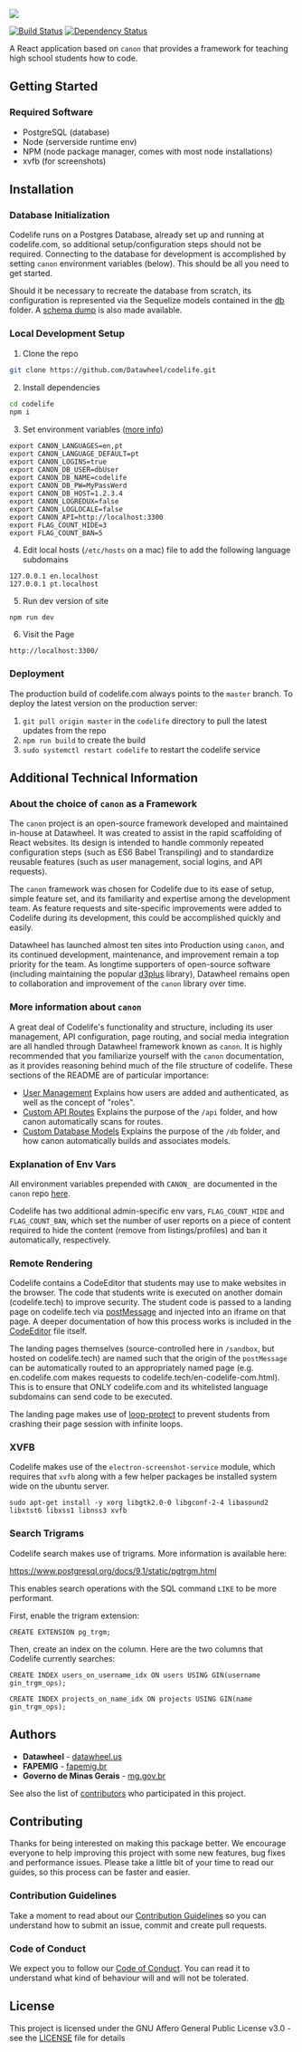 ![](https://github.com/datawheel/codelife/raw/master/static/logo/logo-dark.png)

[![Build Status](https://travis-ci.org/Datawheel/codelife.svg?branch=master)](https://travis-ci.org/Datawheel/codelife) [![Dependency Status](https://david-dm.org/datawheel/codelife.svg)](https://david-dm.org/datawheel/codelife)

A React application based on `canon` that provides a framework for teaching high school students how to code.

## Getting Started

### Required Software
* PostgreSQL (database)
* Node (serverside runtime env)
* NPM (node package manager, comes with most node installations)
* xvfb (for screenshots)

## Installation

### Database Initialization 

Codelife runs on a Postgres Database, already set up and running at codelife.com, so additional setup/configuration steps should not be required. Connecting to the database for development is accomplished by setting `canon` environment variables (below). This should be all you need to get started.

Should it be necessary to recreate the database from scratch, its configuration is represented via the Sequelize models contained in the [db](/db) folder. A [schema dump](https://storage.googleapis.com/codelife/db-schema/codelife_schema.sql) is also made available.

### Local Development Setup

1. Clone the repo
```bash
git clone https://github.com/Datawheel/codelife.git
```

2. Install dependencies
```bash
cd codelife
npm i
```

3. Set environment variables ([more info](#explanation-of-env-vars))
```
export CANON_LANGUAGES=en,pt
export CANON_LANGUAGE_DEFAULT=pt
export CANON_LOGINS=true
export CANON_DB_USER=dbUser
export CANON_DB_NAME=codelife
export CANON_DB_PW=MyPassWerd
export CANON_DB_HOST=1.2.3.4
export CANON_LOGREDUX=false
export CANON_LOGLOCALE=false
export CANON_API=http://localhost:3300
export FLAG_COUNT_HIDE=3
export FLAG_COUNT_BAN=5
```

4. Edit local hosts (`/etc/hosts` on a mac) file to add the following language subdomains
```
127.0.0.1 en.localhost
127.0.0.1 pt.localhost
```

5. Run dev version of site
```
npm run dev
```

6. Visit the Page
```
http://localhost:3300/
```

### Deployment

The production build of codelife.com always points to the `master` branch. To deploy the latest version on the production server:

1) `git pull origin master` in the `codelife` directory to pull the latest updates from the repo
2) `npm run build` to create the build
3) `sudo systemctl restart codelife` to restart the codelife service

## Additional Technical Information

### About the choice of `canon` as a Framework

The `canon` project is an open-source framework developed and maintained in-house at Datawheel. It was created to assist in the rapid scaffolding of React websites. Its design is intended to handle commonly repeated configuration steps (such as ES6 Babel Transpiling) and to standardize reusable features (such as user management, social logins, and API requests).

The `canon` framework was chosen for Codelife due to its ease of setup, simple feature set, and its familiarity and expertise among the development team. As feature requests and site-specific improvements were added to Codelife during its development, this could be accomplished quickly and easily.  

Datawheel has launched almost ten sites into Production using `canon`, and its continued development, maintenance, and improvement remain a top priority for the team. As longtime supporters of open-source software (including maintaining the popular [d3plus](http://d3plus.org/) library), Datawheel remains open to collaboration and improvement of the `canon` library over time.

### More information about `canon`

A great deal of Codelife's functionality and structure, including its user management, API configuration, page routing, and social media integration are all handled through Datawheel framework known as `canon`. It is highly recommended that you familiarize yourself with the `canon` documentation, as it provides reasoning behind much of the file structure of codelife. These sections of the README are of particular importance:

* [User Management](https://github.com/datawheel/canon#user-management) Explains how users are added and authenticated, as well as the concept of "roles".
* [Custom API Routes](https://github.com/datawheel/canon#custom-api-routes) Explains the purpose of the `/api` folder, and how canon automatically scans for routes.
* [Custom Database Models](https://github.com/datawheel/canon#custom-database-models) Explains the purpose of the `/db` folder, and how canon automatically builds and associates models.

### Explanation of Env Vars

All environment variables prepended with `CANON_` are documented in the `canon` repo [here](https://github.com/Datawheel/canon).

Codelife has two additional admin-specific env vars, `FLAG_COUNT_HIDE` and `FLAG_COUNT_BAN`, which set the number of user reports on a piece of content required to hide the content (remove from listings/profiles) and ban it automatically, respectively.  

### Remote Rendering 

Codelife contains a CodeEditor that students may use to make websites in the browser. The code that students write is executed on another domain (codelife.tech) to improve security. The student code is passed to a landing page on codelife.tech via [postMessage](https://developer.mozilla.org/en-US/docs/Web/API/Window/postMessage) and injected into an iframe on that page. A deeper documentation of how this process works is included in the [CodeEditor](/app/components/CodeEditor/CodeEditor.jsx) file itself. 

The landing pages themselves (source-controlled here in `/sandbox`, but hosted on codelife.tech) are named such that the origin of the `postMessage` can be automatically routed to an appropriately named page (e.g. en.codelife.com makes requests to codelife.tech/en-codelife-com.html). This is to ensure that ONLY codelife.com and its whitelisted language subdomains can send code to be executed.  

The landing page makes use of [loop-protect](https://github.com/jsbin/loop-protect) to prevent students from crashing their page session with infinite loops.

### XVFB

Codelife makes use of the `electron-screenshot-service` module, which requires that `xvfb` along with a few helper packages be installed system wide on the ubuntu server.

```
sudo apt-get install -y xorg libgtk2.0-0 libgconf-2-4 libasound2 libxtst6 libxss1 libnss3 xvfb
```

### Search Trigrams

Codelife search makes use of trigrams.  More information is available here:

https://www.postgresql.org/docs/9.1/static/pgtrgm.html

This enables search operations with the SQL command `LIKE` to be more performant.

First, enable the trigram extension:

```
CREATE EXTENSION pg_trgm;
```

Then, create an index on the column.  Here are the two columns that Codelife currently searches:

```
CREATE INDEX users_on_username_idx ON users USING GIN(username gin_trgm_ops);
```

```
CREATE INDEX projects_on_name_idx ON projects USING GIN(name gin_trgm_ops);
```

## Authors

* **Datawheel** - [datawheel.us](https://www.datawheel.us/)
* **FAPEMIG** - [fapemig.br](http://www.fapemig.br/)
* **Governo de Minas Gerais** - [mg.gov.br](http://mg.gov.br/)

See also the list of [contributors](https://github.com/datawheel/codelife/graphs/contributors) who participated in this project.

## Contributing

Thanks for being interested on making this package better. We encourage everyone to help improving this project with some new features, bug fixes and performance issues. Please take a little bit of your time to read our guides, so this process can be faster and easier.

### Contribution Guidelines

Take a moment to read about our [Contribution Guidelines](https://github.com/CodeLifeOrg/codelife/edit/master/CONTRIBUTING.md) so you can understand how to submit an issue, commit and create pull requests.

### Code of Conduct

We expect you to follow our [Code of Conduct](https://github.com/CodeLifeOrg/codelife/edit/master/CODE_OF_CONDUCT.md). You can read it to understand what kind of behaviour will and will not be tolerated.


## License

This project is licensed under the GNU Affero General Public License v3.0 - see the [LICENSE](LICENSE) file for details
